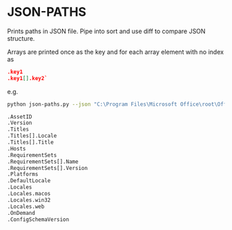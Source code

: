# JSON-PATHS

Prints paths in JSON file. Pipe into sort and use diff to compare JSON structure.

Arrays are printed once as the key and for each array element with no index as

```json
.key1
.key1[].key2`
```

e.g.

```bash
python json-paths.py --json "C:\Program Files\Microsoft Office\root\Office16\sdxs\FA000000050\dist\config.json"

.AssetID
.Version
.Titles
.Titles[].Locale
.Titles[].Title
.Hosts
.RequirementSets
.RequirementSets[].Name
.RequirementSets[].Version
.Platforms
.DefaultLocale
.Locales
.Locales.macos
.Locales.win32
.Locales.web
.OnDemand
.ConfigSchemaVersion
```
